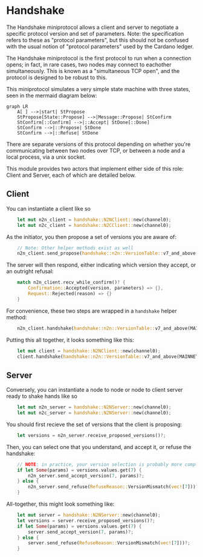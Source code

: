 # Handshake

The Handshake miniprotocol allows a client and server to negotiate a specific protocol version and set of parameters.  Note: the specification refers to these as "protocol parameters", but this should not be confused with the usual notion of "protocol parameters" used by the Cardano ledger.

The Handshake miniprotocol is the first protocol to run when a connection opens; in fact, in rare cases, two nodes may connect to eachother simultaneously.  This is known as a "simultaneous TCP open", and the protocol is designed to be robust to this.

This miniprotocol simulates a very simple state machine with three states, seen in the mermaid diagram below:

```mermaid
graph LR
    A[ ] -->|start| StPropose
    StPropose[State::Propose] -->|Message::Propose| StConfirm
    StConfirm[::Confirm] -->|::Accept| StDone[::Done]
    StConfirm -->|::Propose| StDone
    StConfirm -->|::Refuse| StDone
```

There are separate versions of this protocol depending on whether you're communicating between two nodes over TCP, or between a node and a local process, via a unix socket.

This module provides two actors that implement either side of this role: Client and Server, each of which are detailed below.

## Client

You can instantiate a client like so
```rust
    let mut n2n_client = handshake::N2NClient::new(channel0);
    let mut n2c_client = handshake::N2CClient::new(channel0);
```

As the initiator, you then propose a set of versions you are aware of:
```rust
    // Note: Other helper methods exist as well
    n2n_client.send_propose(handshake::n2n::VersionTable::v7_and_above(MAINNET_MAGIC))?;
```

The server will then respond, either indicating which version they accept, or an outright refusal:

```rust
    match n2n_client.recv_while_confirm()? {
        Confirmation::Accepted(version, parameters) => {},
        Request::Rejected(reason) => {}
    }
```

For convenience, these two steps are wrapped in a `handshake` helper method:
```rust
    n2n_client.handshake(handshake::n2n::VersionTable::v7_and_above(MAINNET_MAGIC))?;
```

Putting this all together, it looks something like this:

```rust
    let mut client = handshake::N2NClient::new(channel0);
    client.handshake(handshake::n2n::VersionTable::v7_and_above(MAINNET_MAGIC))?;
```

## Server

Conversely, you can instantiate a node to node or node to client server ready to shake hands like so

```rust
    let mut n2n_server = handshake::N2NServer::new(channel0);
    let mut n2c_server = handshake::N2NServer::new(channel0);
```

You should first recieve the set of versions that the client is proposing:

```rust
    let versions = n2n_server.receive_proposed_versions()?;
```

Then, you can select one that you understand, and accept it, or refuse the handshake:

```rust
    // NOTE: in practice, your version selection is probably more complicated than this
    if let Some(params) = versions.values.get(7) {
        n2n_server.send_accept_version(7, params)?;
    } else {
        n2n_server.send_refuse(RefuseReason::VersionMismatch(vec![7]))?;
    }
```

All-together, this might look something like:

```rust
    let mut server = handshake::N2NServer::new(channel0);
    let versions = server.receive_proposed_versions()?;
    if let Some(params) = versions.values.get(7) {
        server.send_accept_version(7, params)?;
    } else {
        server.send_refuse(RefuseReason::VersionMismatch(vec![7]))?;
    }
```